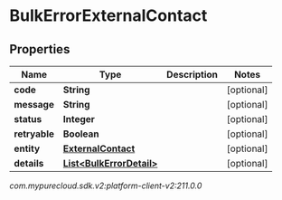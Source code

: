 # BulkErrorExternalContact


## Properties

| Name | Type | Description | Notes |
| ------------ | ------------- | ------------- | ------------- |
| **code** | **String** |  |  [optional] |
| **message** | **String** |  |  [optional] |
| **status** | **Integer** |  |  [optional] |
| **retryable** | **Boolean** |  |  [optional] |
| **entity** | [**ExternalContact**](ExternalContact) |  |  [optional] |
| **details** | [**List&lt;BulkErrorDetail&gt;**](BulkErrorDetail) |  |  [optional] |




_com.mypurecloud.sdk.v2:platform-client-v2:211.0.0_
